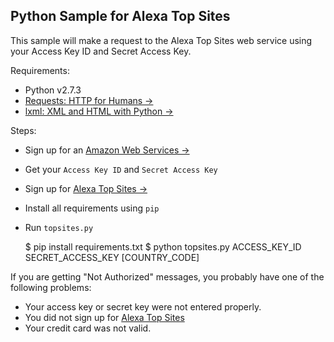Python Sample for Alexa Top Sites
---------------------------------

This sample will make a request to the Alexa Top Sites web service 
using your Access Key ID and Secret Access Key.

Requirements:  
  * Python v2.7.3  
  * [Requests: HTTP for Humans &rarr;](http://python-requests.org)  
  * [lxml: XML and HTML with Python &rarr;](http://lxml.de)  

Steps:  
  * Sign up for an [Amazon Web Services &rarr;](http://aws.amazon.com)  
  * Get your `Access Key ID` and `Secret Access Key`  
  * Sign up for [Alexa Top Sites &rarr;](http://aws.amazon.com/alexatopsites)  
  * Install all requirements using `pip`  
  * Run `topsites.py`  

    $ pip install requirements.txt
    $ python topsites.py ACCESS_KEY_ID SECRET_ACCESS_KEY [COUNTRY_CODE]

If you are getting "Not Authorized" messages, 
you probably have one of the following problems:

* Your access key or secret key were not entered properly.  
* You did not sign up for [Alexa Top Sites](http://aws.amazon.com/alexatopsites)
* Your credit card was not valid.
